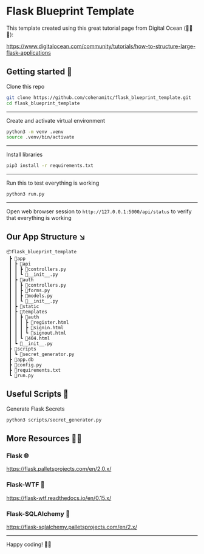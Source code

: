 # Flask Blueprint Template 

This template created using this great tutorial page from Digital Ocean (👏👏👏):

https://www.digitalocean.com/community/tutorials/how-to-structure-large-flask-applications

## Getting started 👶
Clone this repo 
```bash
git clone https://github.com/cohenamitc/flask_blueprint_template.git
cd flask_blueprint_template
```
***
Create and activate virtual environment
```bash
python3 -m venv .venv
source .venv/bin/activate
```
***
Install libraries
```bash
pip3 install -r requirements.txt
```
***
Run this to test everything is working
```bash
python3 run.py
```
***
Open web browser session to `http://127.0.0.1:5000/api/status` to verify that everything is working

## Our App Structure ↘️

```
📦flask_blueprint_template
 ┣ 📂app
 ┃ ┣ 📂api
 ┃ ┃ ┣ 📜controllers.py
 ┃ ┃ ┗ 📜__init__.py
 ┃ ┣ 📂auth
 ┃ ┃ ┣ 📜controllers.py
 ┃ ┃ ┣ 📜forms.py
 ┃ ┃ ┣ 📜models.py
 ┃ ┃ ┗ 📜__init__.py
 ┃ ┣ 📂static
 ┃ ┣ 📂templates
 ┃ ┃ ┣ 📂auth
 ┃ ┃ ┃ ┣ 📜register.html
 ┃ ┃ ┃ ┣ 📜signin.html
 ┃ ┃ ┃ ┗ 📜signout.html
 ┃ ┃ ┗ 📜404.html
 ┃ ┗ 📜__init__.py
 ┣ 📂scripts
 ┃ ┗ 📜secret_generator.py
 ┣ 📜app.db
 ┣ 📜config.py
 ┣ 📜requirements.txt
 ┗ 📜run.py
```

## Useful Scripts 📜

Generate Flask Secrets

`python3 scripts/secret_generator.py`

## More Resources 👩‍🎓
### Flask 🌐
https://flask.palletsprojects.com/en/2.0.x/

### Flask-WTF 📝
https://flask-wtf.readthedocs.io/en/0.15.x/

### Flask-SQLAlchemy 📅
https://flask-sqlalchemy.palletsprojects.com/en/2.x/

***
Happy coding! 🧑‍💻